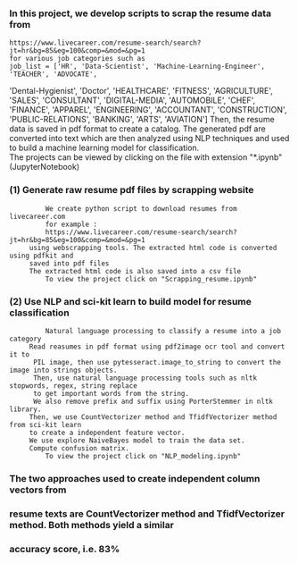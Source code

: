 ### In this project, we develop scripts to scrap the resume data from 
    https://www.livecareer.com/resume-search/search?jt=hr&bg=85&eg=100&comp=&mod=&pg=1
    for various job categories such as 
    job_list = ['HR', 'Data-Scientist', 'Machine-Learning-Engineer',  'TEACHER', 'ADVOCATE',
 'Dental-Hygienist', 'Doctor', 'HEALTHCARE', 'FITNESS', 'AGRICULTURE', 'SALES',
 'CONSULTANT', 'DIGITAL-MEDIA', 'AUTOMOBILE', 'CHEF', 'FINANCE', 'APPAREL',
 'ENGINEERING', 'ACCOUNTANT', 'CONSTRUCTION', 'PUBLIC-RELATIONS', 'BANKING',
 'ARTS', 'AVIATION']
    Then, the resume data is saved in pdf format to create a catalog. 
    The generated pdf are converted into text which are then analyzed using NLP techniques
    and used to build a machine learning model for classification.    
    The projects can be viewed by clicking on the file with extension "*.ipynb" (JupyterNotebook)
    
### (1) Generate raw resume pdf files by scrapping  website 
             We create python script to download resumes from livecareer.com
             for example :
    	     https://www.livecareer.com/resume-search/search?jt=hr&bg=85&eg=100&comp=&mod=&pg=1
 	     using webscrapping tools. The extracted html code is converted using pdfkit and
	     saved into pdf files
 	     The extracted html code is also saved into a csv file
    	     To view the project click on "Scrapping_resume.ipynb"
    
### (2) Use NLP and sci-kit learn to build model for resume classification
    	     Natural language processing to classify a resume into a job category 
 	     Read reasumes in pdf format using pdf2image ocr tool and convert it to  
	      PIL image, then use pytesseract.image_to_string to convert the image into strings objects.
	      Then, use natural language processing tools such as nltk stopwords, regex, string replace 
	      to get important words from the string.
	      We also remove prefix and suffix using PorterStemmer in nltk library.
 	     Then, we use CountVectorizer method and TfidfVectorizer method from sci-kit learn
 	     to create a independent feature vector. 
 	     We use explore NaiveBayes model to train the data set.
 	     Compute confusion matrix.
    	     To view the project click on "NLP_modeling.ipynb"
    

### The two approaches used to create independent column vectors from 
###  resume texts are CountVectorizer method and TfidfVectorizer method. Both methods yield a similar 
###  accuracy score, i.e. 83%